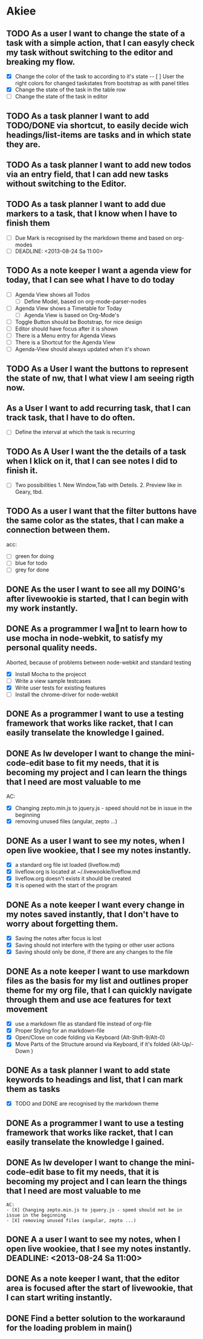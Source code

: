 # Akiee
## TODO As a user I want to change the state of a task with a simple action, that I can easyly check my task without switching to the editor and breaking my flow.

- [X] Change the color of the task to according to it's state
-- [ ] User the right colors for changed taskstates from bootstrap as with panel titles
- [X] Change the state of the task in the table row
- [ ] Change the state of the task in editor

## TODO As a task planner I want to add TODO/DONE via shortcut, to easily decide wich headings/list-items are tasks and in which state they are.

## TODO As a task planner I want to add new todos via an entry field, that I can add new tasks without switching to the Editor.

## TODO As a task planner I want to add due markers to a task, that I know when I have to finish them
- [ ] Due Mark is recognised by the markdown theme and based on org-modes
- [ ] DEADLINE: <2013-08-24 Sa 11:00>

## TODO As a note keeper I want a agenda view for today, that I can see what I have to do today
- [ ] Agenda View shows all Todos
  - [ ] Define Model, based on org-mode-parser-nodes
- [ ] Agenda View shows a Timetable for Today
  - [ ] Agenda View is based on Org-Mode's
- [ ] Toggle Button should be Bootstrap, for nice design
- [ ] Editor should have focus after it is shown
- [ ] There is a Menu entry for Agenda Views
- [ ] There is a Shortcut for the Agenda View
- [ ] Agenda-View should always updated when it's shown

## TODO As a User I want the buttons to represent the state of nw, that I what view I am seeing rigth now.
## As a User I want to add recurring task, that I can track task, that I have to do often.
- [ ] Define the interval at which the task is recurring

## TODO As A User I want the the details of a task when I klick on it, that I can see notes I did to finish it.

- [ ] Two possibilities 1. New Window,Tab with Deteils. 2. Preview like in Geary, tbd.

## TODO As a user I want that the filter buttons have the same color as the states, that I can make a connection between them.

acc:
- [ ] green for doing
- [ ] blue for todo
- [ ] grey for done

## DONE As the user I want to see all my DOING's after livewookie is started, that I can begin with my work instantly.

## DONE As a programmer I want to learn how to use mocha in node-webkit, to satisfy my personal quality needs.
  Aborted, because of problems between node-webkit and standard testing

- [X] Install Mocha to the projecct
- [ ] Write a view sample testcases
- [X] Write user tests for existing features
- [ ] Install the chrome-driver for node-webkit

## DONE As a programmer I want to use a testing framework that works like racket, that I can easily transelate the knowledge I gained.

## DONE As lw developer I want to change the mini-code-edit base to fit my needs, that it is becoming my project and I can learn the things that I need are most valuable to me
AC:
- [X] Changing zepto.min.js to jquery.js - speed should not be in issue in the beginning
- [X] removing unused files (angular, zepto ...)

## DONE As a user I want to see my notes, when I open live wookiee, that I see my notes instantly.
- [X] a standard org file ist loaded (liveflow.md)
- [X] liveflow.org is located at ~/.livewookie/liveflow.md
- [X] liveflow.org doesn't exists it should be created   
- [X] It is opened with the start of the program

## DONE As a note keeper I want every change in my notes saved instantly, that I don't have to worry about forgetting them.
- [X] Saving the notes after focus is lost
- [X] Saving should not interfere with the typing or other user actions
- [X] Saving should only be done, if there are any changes to the file

## DONE As a note keeper I want to use markdown files as the basis for my list and outlines proper theme for my org file, that I can quickly navigate through them and use ace features for text movement
- [X] use a markdown file as standard file instead of org-file
- [X] Proper Styling for an markdown-file
- [X] Open/Close on code folding via Keyboard (Alt-Shift-9/Alt-0)
- [X] Move Parts of the Structure around via Keyboard, if it's folded (Alt-Up/-Down )

## DONE As a task planner I want to add state keywords to headings and list, that I can mark them as tasks
- [X] TODO and DONE are recognised by the markdown theme

## DONE As a programmer I want to use a testing framework that works like racket, that I can easily transelate the knowledge I gained.

## DONE As lw developer I want to change the mini-code-edit base to fit my needs, that it is becoming my project and I can learn the things that I need are most valuable to me
    AC:
    - [X] Changing zepto.min.js to jquery.js - speed should not be in issue in the beginning
    - [X] removing unused files (angular, zepto ...)

## DONE A a user I want to see my notes, when I open live wookiee, that I see my notes instantly. DEADLINE: <2013-08-24 Sa 11:00> 

## DONE As a note keeper I want, that the editor area is focused after the start of livewookie, that I can start writing instantly.

## DONE Find a better solution to the workaraund for the loading problem in main()
